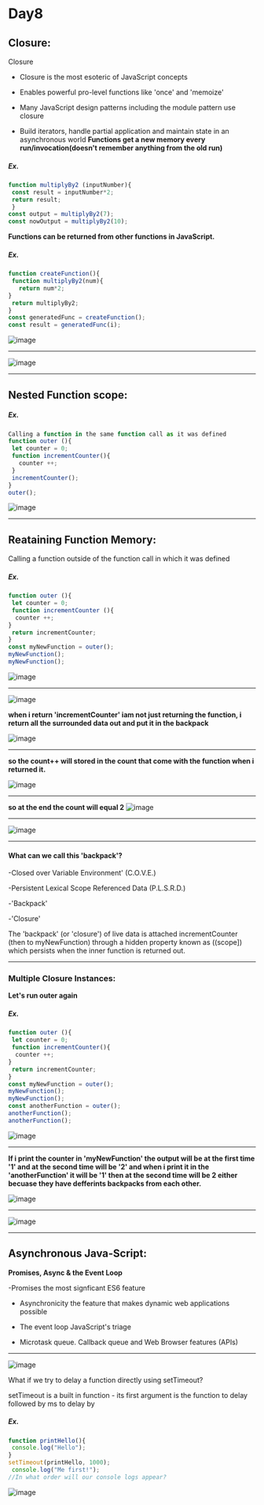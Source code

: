 # Day8
## Closure:
Closure 
- Closure is the most esoteric of JavaScript concepts
 
- Enables powerful pro-level functions like 'once' and 'memoize'
  
- Many JavaScript design patterns including the module pattern use closure
  
- Build iterators, handle partial application and maintain state in an asynchronous world 
**Functions get a new memory every run/invocation(doesn't remember anything from the old run)**
##### Ex. 
``` javascript
function multiplyBy2 (inputNumber){
 const result = inputNumber*2;
 return result;
 } 
const output = multiplyBy2(7);
const nowOutput = multiplyBy2(10);
```
**Functions can be returned from other functions in JavaScript.**
##### Ex. 
``` javascript
function createFunction(){
 function multiplyBy2(num){
   return num*2; 
}
 return multiplyBy2;
} 
const generatedFunc = createFunction();
const result = generatedFunc(i);
```
![image](https://github.com/AbdHajqasem/Mastering-Javascript-in-20-days/assets/122126568/4cdbc92d-3899-4313-b581-c042a7c628fa)

---
![image](https://github.com/AbdHajqasem/Mastering-Javascript-in-20-days/assets/122126568/9b51b5e1-cfb4-468a-b0e6-01d958506706)

---
## Nested Function scope:
##### Ex. 
``` javascript
Calling a function in the same function call as it was defined 
function outer (){
 let counter = 0; 
 function incrementCounter(){ 
   counter ++;
 } 
 incrementCounter(); 
}
outer(); 
```
![image](https://github.com/AbdHajqasem/Mastering-Javascript-in-20-days/assets/122126568/c74ad583-3abe-42d9-82fe-4246ddc5b480)

---
## Reataining Function Memory:
Calling a function outside of the function call in which it was defined 
##### Ex. 
``` javascript
function outer (){
 let counter = 0;
 function incrementCounter (){
  counter ++;
}
 return incrementCounter;
} 
const myNewFunction = outer();
myNewFunction();
myNewFunction();
```
![image](https://github.com/AbdHajqasem/Mastering-Javascript-in-20-days/assets/122126568/f832ecbc-71fb-4570-924e-c2f15099e27d)

---
![image](https://github.com/AbdHajqasem/Mastering-Javascript-in-20-days/assets/122126568/5259c6cf-a5b3-47c9-a237-f83122e69340)

**when i return  'incrementCounter' iam not just returning the function, i return all the surrounded data out and put it in the backpack**

![image](https://github.com/AbdHajqasem/Mastering-Javascript-in-20-days/assets/122126568/2ad6725f-face-45ea-821d-1cfd07b2f0cb)

---
**so the count++ will stored in the count that come with the function when i returned it.**

![image](https://github.com/AbdHajqasem/Mastering-Javascript-in-20-days/assets/122126568/2b7227ba-c253-4a2a-a872-4a1f1f483494)

---

**so at the end the count will equal 2**
![image](https://github.com/AbdHajqasem/Mastering-Javascript-in-20-days/assets/122126568/c4281c17-808a-44da-ae0a-799b744ecb31)

---
![image](https://github.com/AbdHajqasem/Mastering-Javascript-in-20-days/assets/122126568/61618afb-1876-4af1-9de2-bca88a3c58a3)

---

#### What can we call this 'backpack'? 
-Closed over Variable Environment' (C.O.V.E.)

-Persistent Lexical Scope Referenced Data (P.L.S.R.D.)

-'Backpack'

-'Closure' 

The 'backpack' (or 'closure') of live data is attached incrementCounter (then to myNewFunction) through a hidden property known as ((scope]) which persists when the inner function is returned out.

---

### Multiple Closure Instances:
**Let's run outer again** 
##### Ex. 
``` javascript
function outer (){
 let counter = 0;
 function incrementCounter(){
  counter ++; 
}
 return incrementCounter; 
} 
const myNewFunction = outer();
myNewFunction();
myNewFunction(); 
const anotherFunction = outer();
anotherFunction();
anotherFunction(); 
```
![image](https://github.com/AbdHajqasem/Mastering-Javascript-in-20-days/assets/122126568/e3f0f1ef-e82d-4ca8-bf58-a6deaeb25e5a)

---

**If i print the counter in 'myNewFunction' the output will be at the first time '1' and at the second time will be '2' and when i print it in the 'anotherFunction' it will be '1' then at the second time will be 2 either becuase they have defferints backpacks from each other.**

![image](https://github.com/AbdHajqasem/Mastering-Javascript-in-20-days/assets/122126568/705b5a21-23f7-4180-8222-d10c92f0f8fb)

---
![image](https://github.com/AbdHajqasem/Mastering-Javascript-in-20-days/assets/122126568/8fb0341b-b7b2-4023-b41d-09ff066ee9bc)

---

## Asynchronous Java-Script:
**Promises, Async & the Event Loop** 

-Promises the most signficant ES6 feature
  
- Asynchronicity the feature that makes dynamic web applications possible 
  
- The event loop JavaScript's triage
  
-  Microtask queue. Callback queue and Web Browser features (APIs)

---
  ![image](https://github.com/AbdHajqasem/Mastering-Javascript-in-20-days/assets/122126568/9f67325c-d2e3-473f-97f2-fed42965784c)

What if we try to delay a function directly using setTimeout? 

setTimeout is a built in function - its first argument is the function to delay followed by ms to delay by 
##### Ex. 
``` javascript
function printHello(){
 console.log("Hello"); 
} 
setTimeout(printHello, 1000);
 console.log("Me first!"); 
//In what order will our console logs appear?
```
![image](https://github.com/AbdHajqasem/Mastering-Javascript-in-20-days/assets/122126568/e8509fd7-0476-46ad-89f6-94ffc5c7dadd)

  
  

  
































